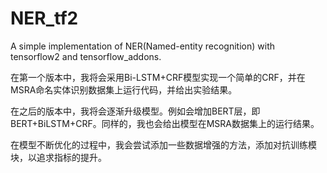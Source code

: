 # NER_tf2

A simple implementation of NER(Named-entity recognition) with tensorflow2 and tensorflow_addons.

在第一个版本中，我将会采用Bi-LSTM+CRF模型实现一个简单的CRF，并在MSRA命名实体识别数据集上运行代码，并给出实验结果。

在之后的版本中，我将会逐渐升级模型。例如会增加BERT层，即BERT+BiLSTM+CRF。同样的，我也会给出模型在MSRA数据集上的运行结果。

在模型不断优化的过程中，我会尝试添加一些数据增强的方法，添加对抗训练模块，以追求指标的提升。
